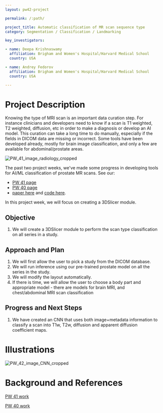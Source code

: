 ```yaml
---
layout: pw42-project

permalink: /:path/

project_title: Automatic classification of MR scan sequence type
category: Segmentation / Classification / Landmarking

key_investigators:

- name: Deepa Krishnaswamy
  affiliation: Brigham and Women's Hospital/Harvard Medical School
  country: USA

- name: Andrey Fedorov
  affiliation: Brigham and Women's Hospital/Harvard Medical School
  country: USA

---
```


# Project Description

<!-- Add a short paragraph describing the project. -->


Knowing the type of MRI scan is an important data curation step. For instance clinicians and developers need to know if a scan is T1 weighted, T2 weighted, diffusion, etc in order to make a diagnosis or develop an AI model. This curation can take a long time to do manually, especially if the fields in DICOM data are missing or incorrect. Some tools have been developed already, mostly for brain image classification, and only a few are available for abdominal/prostate areas. 

![PW_41_image_radiology_cropped](https://github.com/user-attachments/assets/f15b3843-7800-4fdf-aa3e-fa9782928734)

The past two project weeks, we've made some progress in developing tools for AI/ML classification of prostate MR scans. See our: 
- [PW 41 page](https://projectweek.na-mic.org/PW41_2024_MIT/Projects/AutomaticClassificationOfMrScanSequenceType/)
- [PW 40 page](https://projectweek.na-mic.org/PW40_2024_GranCanaria/Projects/DicomSeriesClassificationAndVisualizationOfParameters/)
- [paper here](https://openreview.net/forum?id=1GEz81GU3g) and [code here](https://github.com/deepakri201/DICOMScanClassification). 

In this project week, we will focus on creating a 3DSlicer module. 


## Objective

<!-- Describe here WHAT you would like to achieve (what you will have as end result). -->


1. We will create a 3DSlicer module to perform the scan type classification on all series in a study. 




## Approach and Plan

<!-- Describe here HOW you would like to achieve the objectives stated above. -->


1. We will first allow the user to pick a study from the DICOM database. 
2. We will run inference using our pre-trained prostate model on all the series in the study. 
3. We will modify the layout automatically.
4. If there is time, we will allow the user to choose a body part and appropriate model - there are models for brain MRI, and chest/abdominal MRI scan classification




## Progress and Next Steps

<!-- Update this section as you make progress, describing of what you have ACTUALLY DONE.
     If there are specific steps that you could not complete then you can describe them here, too. -->


1. We have created an CNN that uses both image+metadata information to classify a scan into T1w, T2w, diffusion and apparent diffusion coefficient maps. 




# Illustrations

<!-- Add pictures and links to videos that demonstrate what has been accomplished. -->

![PW_42_image_CNN_cropped](https://github.com/user-attachments/assets/b20ed579-95b0-4a32-8bde-96b61fc48efa)





# Background and References

<!-- If you developed any software, include link to the source code repository.
     If possible, also add links to sample data, and to any relevant publications. -->


[PW 41 work](https://projectweek.na-mic.org/PW41_2024_MIT/Projects/AutomaticClassificationOfMrScanSequenceType/) 

[PW 40 work](https://projectweek.na-mic.org/PW40_2024_GranCanaria/Projects/DicomSeriesClassificationAndVisualizationOfParameters/)

